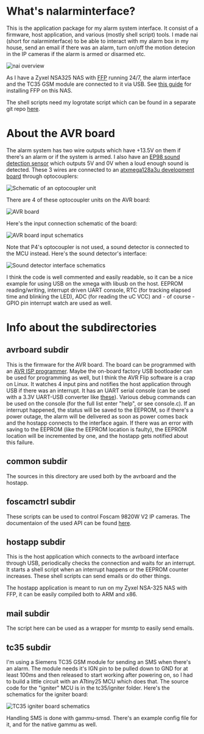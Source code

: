 What's nalarminterface?
=======================

This is the application package for my alarm system interface. It consist of a firmware, host application, and various (mostly shell script) tools. I made nai (short for nalarminterface) to be able to interact with my alarm box in my house, send an email if there was an alarm, turn on/off the motion detecion in the IP cameras if the alarm is armed or disarmed etc.

![nai overview](https://raw.github.com/nonoo/nalarminterface/master/contrib/systemoverview.png)

As I have a Zyxel NSA325 NAS with [FFP](http://zyxel.nas-central.org/wiki/FFP_as_zypkg) running 24/7, the alarm interface and the TC35 GSM module are connected to it via USB. See [this guide](http://dp.nonoo.hu/installing-ffp-on-zyxel-nsa325/) for installing FFP on this NAS.

The shell scripts need my logrotate script which can be found in a separate git repo [here](https://github.com/nonoo/nlogrotate).

About the AVR board
===================

The alarm system has two wire outputs which have +13.5V on them if there's an alarm or if the system is armed. I also have an [EP98 sound detection sensor](http://www.ebay.com/sch/i.html?_odkw=ep98+sound&_osacat=0&_from=R40&_trksid=p2045573.m570.l1313.TR0.TRC0.Xep98+sound+detection+sensor&_nkw=ep98+sound+detection+sensor&_sacat=0) which outputs 5V and 0V when a loud enough sound is detected. These 3 wires are connected to an [atxmega128a3u development board](http://100mhz.com/avr-xmega-avr32/development-boards/avr-xmega128a3u-usb-development-mini-board-1089.html) through optocouplers:

![Schematic of an optocoupler unit](https://raw.github.com/nonoo/nalarminterface/master/contrib/optocoupler.png)

There are 4 of these optocoupler units on the AVR board:

![AVR board](https://raw.github.com/nonoo/nalarminterface/master/contrib/avrboard.jpg)

Here's the input connection schematic of the board:

![AVR board input schematics](https://raw.github.com/nonoo/nalarminterface/master/contrib/avrboardinputs.png)

Note that P4's optocoupler is not used, a sound detector is connected to the MCU instead. Here's the sound detector's interface:

![Sound detector interface schematics](https://raw.github.com/nonoo/nalarminterface/master/contrib/sounddetectorinterface.png)

I think the code is well commented and easily readable, so it can be a nice example for using USB on the xmega with libusb on the host. EEPROM reading/writing, interrupt driven UART console, RTC (for tracking elapsed time and blinking the LED), ADC (for reading the uC VCC) and - of course - GPIO pin interrupt watch are used as well.

Info about the subdirectories
=============================

avrboard subdir
---------------
This is the firmware for the AVR board. The board can be programmed with an [AVR ISP programmer](http://100mhz.com/avr-xmega-avr32/programmer-debugger-socket-adapter/avr-programmer-usb-avrisp-xpii-avrisp-mkii-mk2-compliant-supports-xmega-pdi-951.html). Maybe the on-board factory USB bootloader can be used for programming as well, but I think the AVR Flip software is a crap on Linux.
It watches 4 input pins and notifies the host application through USB if there was an interrupt.
It has an UART serial console (can be used with a 3.3V UART-USB converter like [these](http://www.ebay.com/sch/i.html?_odkw=ftdi+3.3v&_osacat=0&_from=R40&_trksid=p2045573.m570.l1313.TR10.TRC0.A0.Xusb+serial+3.3v&_nkw=usb+serial+3.3v&_sacat=0)).
Various debug commands can be used on the console (for the full list enter "help", or see console.c).
If an interrupt happened, the status will be saved to the EEPROM, so if there's a power outage, the alarm will be delivered as soon as power comes back and the hostapp connects to the interface again. If there was an error with saving to the EEPROM (like the EEPROM location is faulty), the EEPROM location will be incremented by one, and the hostapp gets notified about this failure.

common subdir
-------------
The sources in this directory are used both by the avrboard and the hostapp.

foscamctrl subdir
-----------------
These scripts can be used to control Foscam 9820W V2 IP cameras.
The documentaion of the used API can be found [here](http://foscam.us/forum/cgi-sdk-for-hd-camera-t6045.html).

hostapp subdir
--------------
This is the host application which connects to the avrboard interface through USB, periodically checks the connection and waits for an interrupt.
It starts a shell script when an interrupt happens or the EEPROM counter increases. These shell scripts can send emails or do other things.

The hostapp application is meant to run on my Zyxel NSA-325 NAS with FFP, it can be easily compiled both to ARM and x86.

mail subdir
-----------
The script here can be used as a wrapper for msmtp to easily send emails.

tc35 subdir
-----------
I'm using a Siemens TC35 GSM module for sending an SMS when there's an alarm. The module needs it's IGN pin to be pulled down to GND for at least 100ms and then released to start working after powering on, so I had to build a little circuit with an ATtiny25 MCU which does that. The source code for the "igniter" MCU is in the tc35/igniter folder. Here's the schematics for the igniter board:

![TC35 igniter board schematics](https://raw.github.com/nonoo/nalarminterface/master/contrib/igniter.png)

Handling SMS is done with gammu-smsd. There's an example config file for it, and for the native gammu as well.
